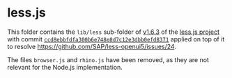 # less.js

This folder contains the `lib/less` sub-folder of [v1.6.3](https://github.com/less/less.js/tree/v1.6.3/lib/less) of the [less.js project](https://github.com/less/less.js) with commit [`ccd8ebbfdfa300b6e748e8d7c12e3dbb0efd8371`](https://github.com/less/less.js/commit/ccd8ebbfdfa300b6e748e8d7c12e3dbb0efd8371) applied on top of it to resolve https://github.com/SAP/less-openui5/issues/24.

The files `browser.js` and `rhino.js` have been removed, as they are not relevant for the Node.js implementation.
